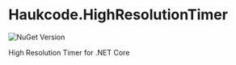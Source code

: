 # Haukcode.HighResolutionTimer
![NuGet Version](http://img.shields.io/nuget/v/Haukcode.HighResolutionTimer.svg?style=flat)

High Resolution Timer for .NET Core
